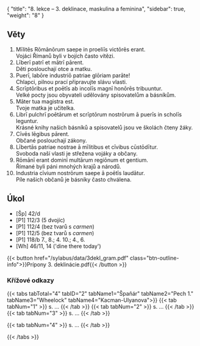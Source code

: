 {
    "title": "8. lekce – 3. deklinace, maskulina a feminina",
    "sidebar": true,
    "weight": "8"
}

## Věty

1. Mīlitēs Rōmānōrum saepe in proeliīs victōrēs erant.  
   Vojáci Římanů byli v bojích často vítězi.   
2. Līberī patrī et mātrī pārent.  
   Děti poslouchají otce a matku.  
3. Puerī, labōre industriō patriae glōriam parāte!  
   Chlapci, pilnou prací připravujte slávu vlasti.  
4. Scrīptōribus et poētīs ab incolīs magnī honōrēs tribuuntur.   
   Velké pocty jsou obyvateli udělovány spisovatelům a básníkům. 
5. Māter tua magistra est.   
   Tvoje matka je učitelka.
6. Librī pulchrī poētārum et scrīptōrum nostrōrum ā puerīs in scholīs leguntur.   
   Krásné knihy našich básníků a spisovatelů jsou ve školách čteny žáky. 
7. Cīvēs lēgibus pārent.  
   Občané poslouchají zákony.  
8. Lībertās patriae nostrae ā mīlitibus et cīvibus cūstōdītur.   
   Svoboda naší vlasti je střežena vojáky a občany. 
9. Rōmānī erant dominī multārum regiōnum et gentium.  
   Římané byli páni mnohých krajů a národů. 
10. Industria cīvium nostrōrum saepe ā poētīs laudātur.  
      Píle našich občanů je básníky často chválena. 

  

## Úkol

- [Šp] 42/d
- [P1] 112/3 (5 dvojíc)
- [P1] 112/4 (bez tvarů s *carmen*)
- [P1] 112/5 (bez tvarů s *carmen*)
- [P1] 118/b 7., 8.; 4. 10.; 4., 6.
- [Wh] 46/11, 14 ('dine there today')



{{< button href="/sylabus/data/3dekl_gram.pdf" class="btn-outline-info">}}Prípony 3. deklinácie.pdf{{< /button >}}



### Křížové odkazy  

{{< tabs tabTotal="4" tabID="2" tabName1="Špaňár" tabName2="Pech 1." tabName3="Wheelock" tabName4="Kacman-Ulyanova">}}
{{< tab tabNum="1" >}}
s. ...
{{< /tab >}}
{{< tab tabNum="2" >}}
s. ...
{{< /tab >}}
{{< tab tabNum="3" >}}
s. ...
{{< /tab >}}

{{< tab tabNum="4" >}}
s. ...
{{< /tab >}}

{{< /tabs >}}






